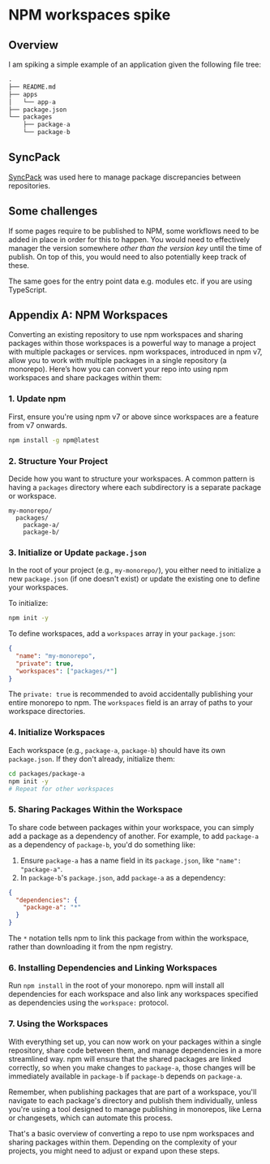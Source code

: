 # NPM workspaces spike

## Overview

I am spiking a simple example of an application given the following file tree:

```s
.
├── README.md
├── apps
│   └── app-a
├── package.json
└── packages
    ├── package-a
    └── package-b
```

## SyncPack

[SyncPack](https://jamiemason.github.io/syncpack) was used here to manage package discrepancies between repositories.

## Some challenges

If some pages require to be published to NPM, some workflows need to be added in place in order for this to happen. You would need to effectively manager the version somewhere _other than the version key_ until the time of publish. On top of this, you would need to also potentially keep track of these.

The same goes for the entry point data e.g. modules etc. if you are using TypeScript.

## Appendix A: NPM Workspaces

Converting an existing repository to use npm workspaces and sharing packages within those workspaces is a powerful way to manage a project with multiple packages or services. npm workspaces, introduced in npm v7, allow you to work with multiple packages in a single repository (a monorepo). Here’s how you can convert your repo into using npm workspaces and share packages within them:

### 1. Update npm

First, ensure you're using npm v7 or above since workspaces are a feature from v7 onwards.

```sh
npm install -g npm@latest
```

### 2. Structure Your Project

Decide how you want to structure your workspaces. A common pattern is having a `packages` directory where each subdirectory is a separate package or workspace.

```
my-monorepo/
  packages/
    package-a/
    package-b/
```

### 3. Initialize or Update `package.json`

In the root of your project (e.g., `my-monorepo/`), you either need to initialize a new `package.json` (if one doesn't exist) or update the existing one to define your workspaces.

To initialize:

```sh
npm init -y
```

To define workspaces, add a `workspaces` array in your `package.json`:

```json
{
  "name": "my-monorepo",
  "private": true,
  "workspaces": ["packages/*"]
}
```

The `private: true` is recommended to avoid accidentally publishing your entire monorepo to npm. The `workspaces` field is an array of paths to your workspace directories.

### 4. Initialize Workspaces

Each workspace (e.g., `package-a`, `package-b`) should have its own `package.json`. If they don't already, initialize them:

```sh
cd packages/package-a
npm init -y
# Repeat for other workspaces
```

### 5. Sharing Packages Within the Workspace

To share code between packages within your workspace, you can simply add a package as a dependency of another. For example, to add `package-a` as a dependency of `package-b`, you'd do something like:

1. Ensure `package-a` has a name field in its `package.json`, like `"name": "package-a"`.
2. In `package-b`'s `package.json`, add `package-a` as a dependency:

```json
{
  "dependencies": {
    "package-a": "*"
  }
}
```

The `*` notation tells npm to link this package from within the workspace, rather than downloading it from the npm registry.

### 6. Installing Dependencies and Linking Workspaces

Run `npm install` in the root of your monorepo. npm will install all dependencies for each workspace and also link any workspaces specified as dependencies using the `workspace:` protocol.

### 7. Using the Workspaces

With everything set up, you can now work on your packages within a single repository, share code between them, and manage dependencies in a more streamlined way. npm will ensure that the shared packages are linked correctly, so when you make changes to `package-a`, those changes will be immediately available in `package-b` if `package-b` depends on `package-a`.

Remember, when publishing packages that are part of a workspace, you'll navigate to each package's directory and publish them individually, unless you're using a tool designed to manage publishing in monorepos, like Lerna or changesets, which can automate this process.

That's a basic overview of converting a repo to use npm workspaces and sharing packages within them. Depending on the complexity of your projects, you might need to adjust or expand upon these steps.

